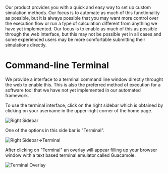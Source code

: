 <!-- TODO by MH - finish tutorial -->

Our product provides you with a quick and easy way to set up custom simulation methods. Our focus is to automate as much of this functionality as possible, but it is always possible that you may want more control over the execution flow or run a type of calculation different from anything we have yet implemented.  Our focus is to enable as much of this as possible through the web interface, but this may not be possible yet in all cases and some experienced users may be more comfortable submitting their simulations directly.

# Command-line Terminal

We provide a interface to a terminal command line window directly throught the web to enable this.  This is also the preferred method of execution for a software tool that we have not yet implemented in our automated framework.

To use the terminal interface, click on the right sidebar which is obtained by clicking on your username in the upper-right corner of the home page.

![Right Sidebar](../images/RightSidebar.png "Right Sidebar")

One of the options in this side bar is "Terminal".

![Right Sidebar->Terminal](../images/StartTerminal.png "Right Sidebar->Terminal")

After clicking on "Terminal" an overlay will appear filling up your browser window with a text based terminal emulator called Guacamole.

![Terminal Overlay](../images/LogInToTerminal.png "Terminal Overlay")

